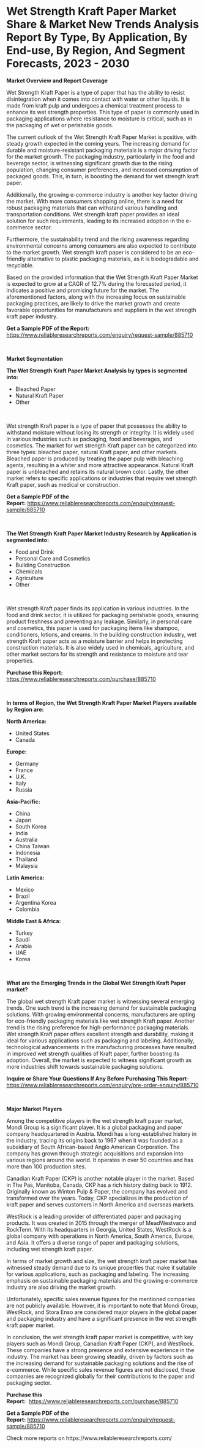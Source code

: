<p><h1>Wet Strength Kraft Paper Market Share & Market New Trends Analysis Report By Type, By Application, By End-use, By Region, And Segment Forecasts, 2023 - 2030</h1></p><p><strong>Market Overview and Report Coverage</strong></p>
<p><p>Wet Strength Kraft Paper is a type of paper that has the ability to resist disintegration when it comes into contact with water or other liquids. It is made from kraft pulp and undergoes a chemical treatment process to enhance its wet strength properties. This type of paper is commonly used in packaging applications where resistance to moisture is critical, such as in the packaging of wet or perishable goods.</p><p>The current outlook of the Wet Strength Kraft Paper Market is positive, with steady growth expected in the coming years. The increasing demand for durable and moisture-resistant packaging materials is a major driving factor for the market growth. The packaging industry, particularly in the food and beverage sector, is witnessing significant growth due to the rising population, changing consumer preferences, and increased consumption of packaged goods. This, in turn, is boosting the demand for wet strength kraft paper.</p><p>Additionally, the growing e-commerce industry is another key factor driving the market. With more consumers shopping online, there is a need for robust packaging materials that can withstand various handling and transportation conditions. Wet strength kraft paper provides an ideal solution for such requirements, leading to its increased adoption in the e-commerce sector.</p><p>Furthermore, the sustainability trend and the rising awareness regarding environmental concerns among consumers are also expected to contribute to the market growth. Wet strength kraft paper is considered to be an eco-friendly alternative to plastic packaging materials, as it is biodegradable and recyclable.</p><p>Based on the provided information that the Wet Strength Kraft Paper Market is expected to grow at a CAGR of 12.7% during the forecasted period, it indicates a positive and promising future for the market. The aforementioned factors, along with the increasing focus on sustainable packaging practices, are likely to drive the market growth and create favorable opportunities for manufacturers and suppliers in the wet strength kraft paper industry.</p></p>
<p><strong>Get a Sample PDF of the Report:</strong> <a href="https://www.reliableresearchreports.com/enquiry/request-sample/885710">https://www.reliableresearchreports.com/enquiry/request-sample/885710</a></p>
<p>&nbsp;</p>
<p><strong>Market Segmentation</strong></p>
<p><strong>The Wet Strength Kraft Paper Market Analysis by types is segmented into:</strong></p>
<p><ul><li>Bleached Paper</li><li>Natural Kraft Paper</li><li>Other</li></ul></p>
<p>&nbsp;</p>
<p><p>Wet strength Kraft paper is a type of paper that possesses the ability to withstand moisture without losing its strength or integrity. It is widely used in various industries such as packaging, food and beverages, and cosmetics. The market for wet strength Kraft paper can be categorized into three types: bleached paper, natural Kraft paper, and other markets. Bleached paper is produced by treating the paper pulp with bleaching agents, resulting in a whiter and more attractive appearance. Natural Kraft paper is unbleached and retains its natural brown color. Lastly, the other market refers to specific applications or industries that require wet strength Kraft paper, such as medical or construction.</p></p>
<p><strong>Get a Sample PDF of the Report:</strong>&nbsp;<a href="https://www.reliableresearchreports.com/enquiry/request-sample/885710">https://www.reliableresearchreports.com/enquiry/request-sample/885710</a></p>
<p>&nbsp;</p>
<p><strong>The Wet Strength Kraft Paper Market Industry Research by Application is segmented into:</strong></p>
<p><ul><li>Food and Drink</li><li>Personal Care and Cosmetics</li><li>Building Construction</li><li>Chemicals</li><li>Agriculture</li><li>Other</li></ul></p>
<p>&nbsp;</p>
<p><p>Wet strength Kraft paper finds its application in various industries. In the food and drink sector, it is utilized for packaging perishable goods, ensuring product freshness and preventing any leakage. Similarly, in personal care and cosmetics, this paper is used for packaging items like shampoo, conditioners, lotions, and creams. In the building construction industry, wet strength Kraft paper acts as a moisture barrier and helps in protecting construction materials. It is also widely used in chemicals, agriculture, and other market sectors for its strength and resistance to moisture and tear properties.</p></p>
<p><strong>Purchase this Report:</strong>&nbsp; <a href="https://www.reliableresearchreports.com/purchase/885710">https://www.reliableresearchreports.com/purchase/885710</a></p>
<p>&nbsp;</p>
<p><strong>In terms of Region, the Wet Strength Kraft Paper Market Players available by Region are:</strong></p>
<p>
    <p> <strong> North America: </strong>
        <ul>
            <li>United States</li>
            <li>Canada</li>
        </ul>
        </p> 
    <p> <strong> Europe: </strong>
        <ul>
            <li>Germany</li>
            <li>France</li>
            <li>U.K.</li>
            <li>Italy</li>
            <li>Russia</li>
        </ul>
        </p> 
    <p> <strong> Asia-Pacific: </strong>
        <ul>
            <li>China</li>
            <li>Japan</li>
            <li>South Korea</li>
            <li>India</li>
            <li>Australia</li>
            <li>China Taiwan</li>
            <li>Indonesia</li>
            <li>Thailand</li>
            <li>Malaysia</li>
        </ul>
        </p> 
    <p> <strong> Latin America: </strong>
        <ul>
            <li>Mexico</li>
            <li>Brazil</li>
            <li>Argentina Korea</li>
            <li>Colombia</li>
        </ul>
        </p> 
    <p> <strong> Middle East & Africa: </strong>
        <ul>
            <li>Turkey</li>
            <li>Saudi</li>
            <li>Arabia</li>
            <li>UAE</li>
            <li>Korea</li>
        </ul>
    </p>
    </p>
<p>&nbsp;</p>
<p><strong>What are the Emerging Trends in the Global Wet Strength Kraft Paper market?</strong></p>
<p><p>The global wet strength Kraft paper market is witnessing several emerging trends. One such trend is the increasing demand for sustainable packaging solutions. With growing environmental concerns, manufacturers are opting for eco-friendly packaging materials like wet strength Kraft paper. Another trend is the rising preference for high-performance packaging materials. Wet strength Kraft paper offers excellent strength and durability, making it ideal for various applications such as packaging and labeling. Additionally, technological advancements in the manufacturing processes have resulted in improved wet strength qualities of Kraft paper, further boosting its adoption. Overall, the market is expected to witness significant growth as more industries shift towards sustainable packaging solutions.</p></p>
<p><strong>Inquire or Share Your Questions If Any Before Purchasing This Report</strong>- <a href="https://www.reliableresearchreports.com/enquiry/pre-order-enquiry/885710">https://www.reliableresearchreports.com/enquiry/pre-order-enquiry/885710</a></p>
<p>&nbsp;</p>
<p><strong>Major Market Players</strong></p>
<p><p>Among the competitive players in the wet strength kraft paper market, Mondi Group is a significant player. It is a global packaging and paper company headquartered in Austria. Mondi has a long-established history in the industry, tracing its origins back to 1967 when it was founded as a subsidiary of South African-based Anglo American Corporation. The company has grown through strategic acquisitions and expansion into various regions around the world. It operates in over 50 countries and has more than 100 production sites.</p><p>Canadian Kraft Paper (CKP) is another notable player in the market. Based in The Pas, Manitoba, Canada, CKP has a rich history dating back to 1912. Originally known as Winton Pulp & Paper, the company has evolved and transformed over the years. Today, CKP specializes in the production of kraft paper and serves customers in North America and overseas markets.</p><p>WestRock is a leading provider of differentiated paper and packaging products. It was created in 2015 through the merger of MeadWestvaco and RockTenn. With its headquarters in Georgia, United States, WestRock is a global company with operations in North America, South America, Europe, and Asia. It offers a diverse range of paper and packaging solutions, including wet strength kraft paper.</p><p>In terms of market growth and size, the wet strength kraft paper market has witnessed steady demand due to its unique properties that make it suitable for various applications, such as packaging and labeling. The increasing emphasis on sustainable packaging materials and the growing e-commerce industry are also driving the market growth.</p><p>Unfortunately, specific sales revenue figures for the mentioned companies are not publicly available. However, it is important to note that Mondi Group, WestRock, and Stora Enso are considered major players in the global paper and packaging industry and have a significant presence in the wet strength kraft paper market.</p><p>In conclusion, the wet strength kraft paper market is competitive, with key players such as Mondi Group, Canadian Kraft Paper (CKP), and WestRock. These companies have a strong presence and extensive experience in the industry. The market has been growing steadily, driven by factors such as the increasing demand for sustainable packaging solutions and the rise of e-commerce. While specific sales revenue figures are not disclosed, these companies are recognized globally for their contributions to the paper and packaging sector.</p></p>
<p><strong>Purchase this Report:</strong>&nbsp;&nbsp;<a href="https://www.reliableresearchreports.com/purchase/885710">https://www.reliableresearchreports.com/purchase/885710</a></p>
<p></p>
<p><strong>Get a Sample PDF of the Report:</strong>&nbsp;<a href="https://www.reliableresearchreports.com/enquiry/request-sample/885710">https://www.reliableresearchreports.com/enquiry/request-sample/885710</a></p>
<p>Check more reports on https://www.reliableresearchreports.com/</p>